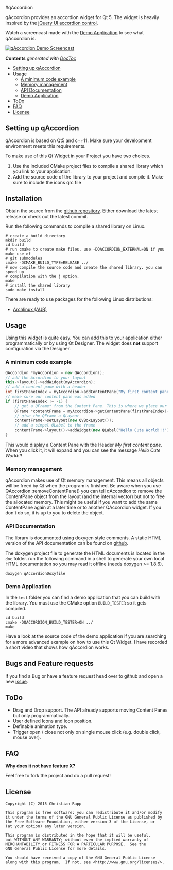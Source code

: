 #qAccordion

qAccordion provides an accordion widget for Qt 5. The widget is heavily inspired by the [jQuery UI accordion control](https://jqueryui.com/accordion/).

Watch a screencast made with the [Demo Application](#demo-application) to see what qAccordion is.

[![qAccordion Demo Screencast](http://i.imgur.com/vLz2dYk.png)](https://www.youtube.com/watch?v=czhRcNdSHw4 "qAccordion Demo Screencast")

<!-- START doctoc generated TOC please keep comment here to allow auto update -->
<!-- DON'T EDIT THIS SECTION, INSTEAD RE-RUN doctoc TO UPDATE -->
**Contents** *generated with [DocToc](https://github.com/thlorenz/doctoc)*

- [Setting up qAccordion](#setting-up-qaccordion)
- [Usage](#usage)
  - [A minimum code example](#a-minimum-code-example)
  - [Memory management](#memory-management)
  - [API Documentation](#api-documentation)
  - [Demo Application](#demo-application)
- [ToDo](#todo)
- [FAQ](#faq)
- [License](#license)

<!-- END doctoc generated TOC please keep comment here to allow auto update -->

## Setting up qAccordion

qAccordion is based on Qt5 and c++11. Make sure your development environment meets this requirements.

To make use of this Qt Widget in your Project you have two choices.

1. Use the included CMake project files to compile a shared library which you link to your application.
2. Add the source code of the library to your project and compile it. Make sure to include the icons qrc file

## Installation 

Obtain the source from the [github repository](https://github.com/crapp/qaccordion). Either download the latest release or check out the latest commit.

Run the following commands to compile a shared library on Linux.

```shell
# create a build directory
mkdir build
cd build
# run cmake to create make files. use -DQACCORDION_EXTERNAL=ON if you make use of
# git submodules
cmake -DCMAKE_BUILD_TYPE=RELEASE ../
# now compile the source code and create the shared library. you can speed up 
# compilation with the j option.
make 
# install the shared library
sudo make install
```
There are ready to use packages for the following Linux distributions:

* [Archlinux (AUR)](https://aur.archlinux.org/packages/qaccordion/)

## Usage

Using this widget is quite easy. You can add this to your application either programmatically or by using Qt Designer. The widget does __not__ support configuration via the Designer. 

### A minimum code example

```c++
QAccordion *myAccordion = new QAccordion();
// add the Accordion to your layout
this->layout()->addWidget(myAccordion);
// add a content pane with a header
int firstPaneIndex = myAccordion->addContentPane("My first content pane");
// make sure our content pane was added
if (firstPaneIndex != -1) {
	// get a QFrame* from the Content Pane. This is where we place our content
	QFrame *contentFrame = myAccordion->getContentPane(firstPaneIndex)->getContentFrame();
	// give the QFrame a QLayout
	contentFrame->setLayout(new QVBoxLayout());
	// add a simpel QLabel to the frame
	contentFrame->layout()->addWidget(new QLabel("Hello Cute World!!!"));
}
```
This would display a Content Pane with the Header _My first content pane_. When you click it, it will expand and you can see the message _Hello Cute World!!!_

### Memory management

qAccordion makes use of Qt memory management. This means all objects will be freed by Qt when the program is finished. Be aware when you use QAccordion::removeContentPane() you can tell qAccordion to remove the ContentPane object from the layout (and the internal vector) but not to free the allocated memory. This might be useful if you want to add the same ContentPane again at a later time or to another QAccordion widget. If you don't do so, it is up to you to delete the object.

### API Documentation

The library is documented using doxygen style comments. A static HTML version of the API documentation can be found on [github](https://crapp.github.io/qaccordion/). 

The doxygen project file to generate the HTML documents is located in the `doc` folder. run the following command in a shell to generate your own local HTML documentation so you may read it offline (needs doxygen >= 1.8.6).

```shell
doxygen qAccordionDoxyfile
```

### Demo Application

In the `test` folder you can find a demo application that you can build with the library.
You must use the CMake option `BUILD_TESTER` so it gets compiled. 

```shell
cd build
cmake -DQACCORDION_BUILD_TESTER=ON ../
make
```

Have a look at the source code of the demo application if you are searching for a more advanced example on how to use this Qt Widget. I have recorded a short video that shows how qAccordion works.

## Bugs and Feature requests

If you find a Bug or have a feature request head over to github and open a new [issue](https://github.com/crapp/qaccordion/issues). 

## ToDo ##
* Drag and Drop support. The API already supports moving Content Panes but only programmatically. 
* User defined Icons and Icon position.
* Definable animation type.
* Trigger open / close not only on single mouse click (e.g. double click, mouse over).

## FAQ ##

**Why does it not have feature X?**

Feel free to fork the project and do a pull request!

## License
```
Copyright (C) 2015 Christian Rapp

This program is free software: you can redistribute it and/or modify
it under the terms of the GNU General Public License as published by
the Free Software Foundation, either version 3 of the License, or
(at your option) any later version.

This program is distributed in the hope that it will be useful,
but WITHOUT ANY WARRANTY; without even the implied warranty of
MERCHANTABILITY or FITNESS FOR A PARTICULAR PURPOSE.  See the
GNU General Public License for more details.

You should have received a copy of the GNU General Public License
along with this program.  If not, see <http://www.gnu.org/licenses/>.
`````
